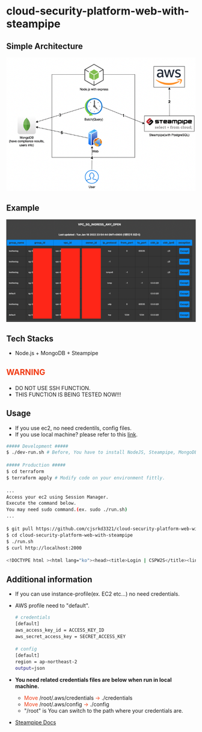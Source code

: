 # cloud-security-platform-web-with-steampipe

## Simple Architecture

![Architecture](./images/architecture.png)

## Example

![home](./images/example.png)

## Tech Stacks

- Node.js + MongoDB + Steampipe

## <p style="color: #f03c15">WARNING</p>

- DO NOT USE SSH FUNCTION.
- THIS FUNCTION IS BEING TESTED NOW!!!

## Usage

- If you use ec2, no need credentils, config files.
- If you use local machine? please refer to this <a href="#add_info">link</a>.

```bash
##### Development #####
$ ./dev-run.sh # Before, You have to install NodeJS, Steampipe, MongoDB on your local machine.

##### Production #####
$ cd terraform
$ terraform apply # Modify code on your environment fittly.

...
Access your ec2 using Session Manager.
Execute the command below.
You may need sudo command.(ex. sudo ./run.sh)
...

$ git pull https://github.com/cjsrkd3321/cloud-security-platform-web-with-steampipe
$ cd cloud-security-platform-web-with-steampipe
$ ./run.sh
$ curl http://localhost:2000

<!DOCTYPE html ><html lang="ko"><head><title>Login | CSPW2S</title><link rel="stylesheet" href="https://unpkg.com/mvp.css"/></head><body><header></header><main><form method="POST"><input placeholder="Username" name="username" type="text" required="required"/><input placeholder="Password" name="password" type="password" required="required"/><input type="submit" value="Login"/></form><hr/><div><span>Don't have an account?&nbsp;</span><a href="/join">Create one now &rarr;</a></div></main><footer>&copy; 2022 CSPW2S</footer></body></html>
```

## <span id="add_info">Additional information</span>

- If you can use instance-profile(ex. EC2 etc...) no need credentials.
- AWS profile need to "default".

  ```bash
  # credentials
  [default]
  aws_access_key_id = ACCESS_KEY_ID
  aws_secret_access_key = SECRET_ACCESS_KEY

  # config
  [default]
  region = ap-northeast-2
  output=json
  ```

- <b>You need related credentials files are below when run in local machine.</b>
  - <span style="color: #f03c15">Move</span> /root/.aws/credentials <span style="color: #f03c15">&rarr;</span> ./credentials
  - <span style="color: #f03c15">Move</span> /root/.aws/config <span style="color: #f03c15">&rarr;</span> ./config
  - "/root" is You can switch to the path where your credentials are.
- [Steampipe Docs](https://steampipe.io/docs)
